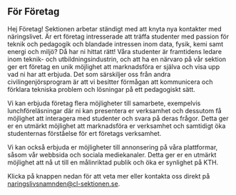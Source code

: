 ## För Företag

Hej Företag! Sektionen arbetar ständigt med att knyta nya kontakter med näringslivet. Är ert företag intresserade att träffa studenter med passion för teknik och pedagogik och blandade intressen inom data, fysik, kemi samt energi och miljö? Då har ni hittat rätt! Våra studenter är framtidens ledare inom teknik- och utbildningsindustrin, och att ha en närvaro på vår sektion ger ert företag en unik möjlighet att marknadsföra er själva och visa upp vad ni har att erbjuda. Det som särskiljer oss från andra civilingenjörsprogram är att vi besitter förmågan att kommunicera och förklara tekniska problem och lösningar på ett pedagogiskt sätt.

Vi kan erbjuda företag flera möjligheter till samarbete, exempelvis lunchföreläsningar där ni kan presentera er verksamhet och dessutom få möjlighet att interagera med studenter och svara på deras frågor. Detta ger er en utmärkt möjlighet att marknadsföra er verksamhet och samtidigt öka studenternas förståelse för ert företags verksamhet.

Vi kan också erbjuda er möjligheter till annonsering på våra plattformar, såsom vår webbsida och sociala mediekanaler. Detta ger er en utmärkt möjlighet att nå ut till en målinriktad publik och öka er synlighet på KTH.

Klicka på knappen nedan för att veta mer eller kontakta oss direkt på naringslivsnamnden@cl-sektionen.se.

